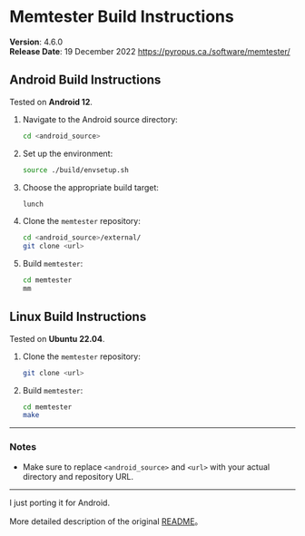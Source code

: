 # Memtester Build Instructions

**Version**: 4.6.0  
**Release Date**: 19 December 2022
https://pyropus.ca./software/memtester/

## Android Build Instructions

Tested on **Android 12**.

1. Navigate to the Android source directory:
   ```bash
   cd <android_source>
   ```
2. Set up the environment:
   ```bash
   source ./build/envsetup.sh
   ```
3. Choose the appropriate build target:
   ```bash
   lunch
   ```
4. Clone the `memtester` repository:
   ```bash
   cd <android_source>/external/
   git clone <url>
   ```
5. Build `memtester`:
   ```bash
   cd memtester
   mm
   ```

## Linux Build Instructions

Tested on **Ubuntu 22.04**.

1. Clone the `memtester` repository:
   ```bash
   git clone <url>
   ```
2. Build `memtester`:
   ```bash
   cd memtester
   make
   ```

---

### Notes

- Make sure to replace `<android_source>` and `<url>` with your actual directory and repository URL.
  
---

I just porting it for Android.

More detailed description of the original [README](https://github.com/sunqianGitHub/memtester/blob/main/README)。
